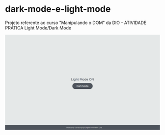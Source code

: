 # dark-mode-e-light-mode

Projeto referente ao curso "Manipulando o DOM" da DIO - ATIVIDADE PRÁTICA Light Mode/Dark Mode

<img src="/dark-mode-exercicio.gif" alt="exemplo"/>

